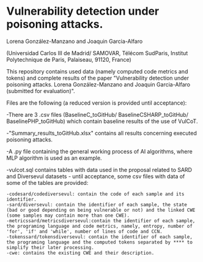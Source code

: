 # Vulnerability detection under poisoning attacks.
Lorena González-Manzano and Joaquin Garcia-Alfaro

(Universidad Carlos III de Madrid/ SAMOVAR, Télécom SudParis, Institut Polytechnique de Paris, Palaiseau, 91120, France)

This repository contains used data (namely computed code metrics and tokens) and complete results of the paper "Vulnerability detection under poisoning attacks. Lorena González-Manzano and Joaquin Garcia-Alfaro (submitted for evaluation)".

Files are the following (a reduced version is provided until acceptance):

-There are 3 .csv files (BaselineC_toGitHub/ BaselineCSHARP_toGitHub/ BaselinePHP_toGitHub) which contain baseline results of the use of VulCoT.

-"Summary_results_toGitHub.xlsx" contains all results concerning executed poisoning attacks.

-A .py file containing the general working process of AI algorithms, where MLP algorithm is used as an example.

-vulcot.sql contains tables with data used in the proposal related to SARD and Diversevul datasets - until acceptance, some csv files with data of some of the tables are provided:
 
    -codesard/codediversevul: contain the code of each sample and its identifier.
    -sard/diversevul: contain the identifier of each sample, the state (bad or good depending on being vulnerable or not) and the linked CWE (some samples may contain more than one CWE).
    -metricssard/metricsdiversevul:contain the identifier of each sample, the programing language and code metrics, namely, entropy, number of 'for', 'if' and 'while', number of lines of code and CCN.
    -tokenssard/tokensdiversevul: contain the identifier of each sample, the programing language and the computed tokens separated by **** to simplify their later processing.
    -cwe: contains the existing CWE and their description.
